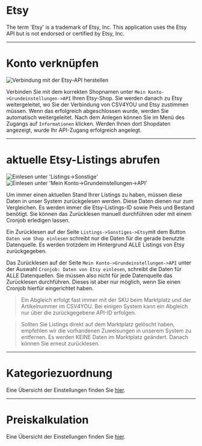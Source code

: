 # Etsy

The term 'Etsy' is a trademark of Etsy, Inc. This application uses the Etsy API but is not endorsed or certified by Etsy, Inc.


***
# Konto verknüpfen

![Verbindung mit der Etsy-API herstellen](https://data.csv4you.com/media/image/guide/interface/etsy/etsy-api-zugangsdaten-hinterlegen.png ':zoom :size=30%')

Verbinden Sie mit dem korrekten Shopnamen unter `Mein Konto->Grundeinstellungen->API` Ihren Etsy-Shop. Sie werden danach zu Etsy weitergeleitet, wo Sie der Verbindung von CSV4YOU und Etsy zustimmen müssen.
Wenn das erfolgreich abgeschlossen wurde, werden Sie automatisch weitergeleitet.
Nach dem Anlegen können Sie im Menü des Zugangs auf `Informationen` klicken. Werden Ihnen dort Shopdaten angezeigt, wurde Ihr API-Zugang erfolgreich angelegt.


***
# aktuelle Etsy-Listings abrufen

![Einlesen unter 'Listings->Sonstige'](https://data.csv4you.com/media/image/guide/api/api-zuruecklesen-listings.png ':zoom :size=30%')
![Einlesen unter 'Mein Konto->Grundeinstellungen->API'](https://data.csv4you.com/media/image/guide/api/api-zuruecklesen-meinkonto.png ':zoom :size=30%')

Um immer einen aktuellen Stand Ihrer Listings zu haben, müssen diese Daten in unser System zurückgelesen werden. Diese Daten dienen nur zum Vergleichen.
Es werden immer die Etsy-Listings-ID sowie Preis und Bestand benötigt. Sie können das Zurücklesen manuell durchführen oder mit einem Cronjob erledigen lassen.

Ein Zurücklesen auf der Seite `Listings->Sonstiges->Etsy`mit dem Button `Daten vom Shop einlesen` schreibt nur die Daten für die gerade benutzte Datenquelle.
Es werden trotzdem im Hintergrund ALLE Listings von Etsy zurückgegeben.

Das Zurücklesen auf der Seite `Mein Konto->Grundeinstellungen->API` unter der Auswahl `Cronjob: Daten von Etsy einlesen`, schreibt die Daten für ALLE Datenquellen.
Sie müssen also nicht für jede Datenquelle das Zurücklesen durchführen. Dieses ist aber nur möglich, wenn Sie einen Cronjob hierfür eingerichtet haben.

> Ein Abgleich erfolgt fast immer mit der SKU beim Marktplatz und der Artikelnummer im CSV4YOU. Bei einigen System kann ein Abgleich nur über die zurückgegebene API-ID erfolgen.

> Sollten Sie Listings direkt auf dem Marktplatz gelöscht haben, empfehlen wir die vorhandenen Zuweisungen in unserem System zu entfernen.
Es werden KEINE Daten im Marktplatz geändert. Danach können Sie erneut zurücklesen.


***
# Kategoriezuordnung

Eine Übersicht der Einstellungen finden Sie [hier](export/categories).


***
# Preiskalkulation

Eine Übersicht der Einstellungen finden Sie [hier](export/pricecalculation).